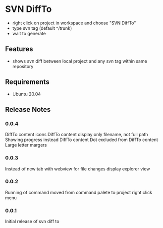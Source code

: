 # SVN DiffTo 

* right click on project in workspace and choose "SVN DiffTo"
* type svn tag (default ^/trunk)
* wait to generate

## Features

* shows svn diff between local project and any svn tag within same repository

## Requirements

* Ubuntu 20.04

## Release Notes

### 0.0.4

DiffTo content icons
DiffTo content display only filename, not full path
Showing progress instead DiffTo content
Dot excluded from DiffTo content
Large letter margers

### 0.0.3

Instead of new tab with webview for file changes display explorer view

### 0.0.2

Running of command moved from command palete to project right click menu

### 0.0.1

Initial release of svn diff to

